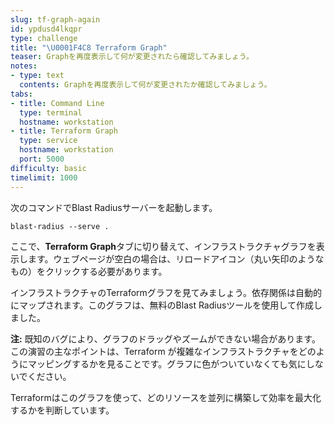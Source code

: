 ```yaml
---
slug: tf-graph-again
id: ypdusd4lkqpr
type: challenge
title: "\U0001F4C8 Terraform Graph"
teaser: Graphを再度表示して何が変更されたら確認してみましょう。
notes:
- type: text
  contents: Graphを再度表示して何が変更されたか確認してみましょう。
tabs:
- title: Command Line
  type: terminal
  hostname: workstation
- title: Terraform Graph
  type: service
  hostname: workstation
  port: 5000
difficulty: basic
timelimit: 1000
---
```

次のコマンドでBlast Radiusサーバーを起動します。

```
blast-radius --serve .
```

ここで、**Terraform Graph**タブに切り替えて、インフラストラクチャグラフを表示します。ウェブページが空白の場合は、リロードアイコン（丸い矢印のようなもの）をクリックする必要があります。

インフラストラクチャのTerraformグラフを見てみましょう。依存関係は自動的にマップされます。このグラフは、無料のBlast Radiusツールを使用して作成しました。

**注:** 既知のバグにより、グラフのドラッグやズームができない場合があります。この演習の主なポイントは、Terraform が複雑なインフラストラクチャをどのようにマッピングするかを見ることです。グラフに色がついていなくても気にしないでください。

Terraformはこのグラフを使って、どのリソースを並列に構築して効率を最大化するかを判断しています。